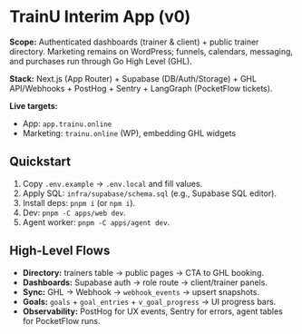 # TrainU Interim App (v0)

**Scope:** Authenticated dashboards (trainer & client) + public trainer directory. Marketing remains on WordPress; funnels, calendars, messaging, and purchases run through Go High Level (GHL).

**Stack:** Next.js (App Router) + Supabase (DB/Auth/Storage) + GHL API/Webhooks + PostHog + Sentry + LangGraph (PocketFlow tickets).

**Live targets:**
- App: `app.trainu.online`
- Marketing: `trainu.online` (WP), embedding GHL widgets

## Quickstart
1. Copy `.env.example` → `.env.local` and fill values.
2. Apply SQL: `infra/supabase/schema.sql` (e.g., Supabase SQL editor).
3. Install deps: `pnpm i` (or `npm i`).
4. Dev: `pnpm -C apps/web dev`.
5. Agent worker: `pnpm -C apps/agent dev`.

## High-Level Flows
- **Directory:** trainers table → public pages → CTA to GHL booking.
- **Dashboards:** Supabase auth → role route → client/trainer panels.
- **Sync:** GHL → Webhook → `webhook_events` → upsert snapshots.
- **Goals:** `goals` + `goal_entries` + `v_goal_progress` → UI progress bars.
- **Observability:** PostHog for UX events, Sentry for errors, agent tables for PocketFlow runs.

